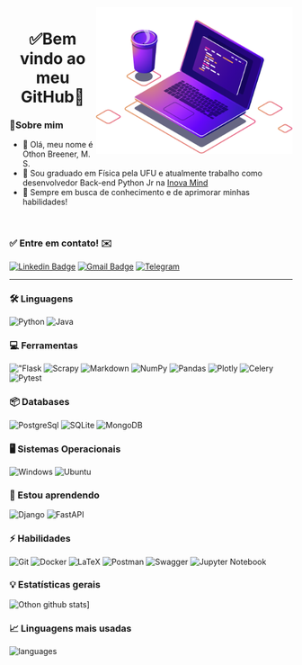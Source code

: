 <img align="right" src="https://raw.githubusercontent.com/OthonBreener/OthonBreener/main/computer-illustration.png" width="350" />
<h1 align="center">
	✅Bem vindo ao meu GitHub🚀
</h1>

### 👦Sobre mim
- 👋 Olá, meu nome é Othon Breener, M. S.
- 💼 Sou graduado em Física pela UFU e atualmente trabalho como desenvolvedor Back-end Python Jr na [Inova Mind](https://inovamind.com.br/)
- 💬 Sempre em busca de conhecimento e de aprimorar minhas habilidades!
<br>

 ### ✅ Entre em contato! ✉️
 [![Linkedin Badge](https://img.shields.io/badge/-LinkedIn-blue?&logo=Linkedin&logoColor=white&)](https://www.linkedin.com/in/othon-breener-b66a86140/)
 [![Gmail Badge](https://img.shields.io/badge/-Gmail-c14438?&logo=Gmail&logoColor=white)](mailto:m.othonbrener123@gmail.com)
 [![Telegram](https://img.shields.io/badge/-Telegram-informational?logo=telegram&logoColor=white)](https://t.me/othonbreener)
<hr>

### 🛠 Linguagens
![Python](https://img.shields.io/badge/-Python-3776AB?&logo=Python&logoColor=FFFFFF)
![Java](https://img.shields.io/badge/Java-ED8B00?&logo=java&logoColor=white)

### 💻 Ferramentas
!["Flask](https://img.shields.io/badge/flask%20-%23000.svg?&logo=flask&logoColor=white)
![Scrapy](https://img.shields.io/badge/-Scrapy-099E10?&logo=scrapy&logoColor=white)
![Markdown](https://img.shields.io/badge/markdown-%23000000.svg?&logo=markdown&logoColor=white)
![NumPy](https://img.shields.io/badge/numpy-%23013243.svg?&logo=numpy&logoColor=white)
![Pandas](https://img.shields.io/badge/pandas-%23150458.svg?&logo=pandas&logoColor=white)
![Plotly](https://img.shields.io/badge/Plotly-%233F4F75.svg?&logo=plotly&logoColor=white)
![Celery](https://img.shields.io/badge/celery-%2343853D.svg?&logo=celery&logoColor=white)
![Pytest](https://img.shields.io/badge/-Pytest-0000FF?&logo=scrapy&logoColor=wihte)

### 📦 Databases
![PostgreSql](https://img.shields.io/badge/-PostgreSql-336791?&logo=postgresql&logoColor=FFFFFF)
![SQLite](https://img.shields.io/badge/-SQLite-%2307405e.svg?&logo=sqlite&logoColor=FFFFFF)
![MongoDB](https://img.shields.io/badge/MongoDB-4EA94B?&logo=mongodb&logoColor=white)

### 🖥️ Sistemas Operacionais
![Windows](https://img.shields.io/badge/Windows-0078D6?&logo=windows&logoColor=white)
![Ubuntu](https://img.shields.io/badge/Ubuntu-E95420?&logo=ubuntu&logoColor=white)

### 🌱 Estou aprendendo
![Django](https://img.shields.io/badge/-Django-092E20?&logo=Django&logoColor=FFFFFF)
![FastAPI](https://img.shields.io/badge/-FastAPI-3790AB?&logo=fastapi&logoColor=white)

### ⚡ Habilidades
![Git](https://img.shields.io/badge/git%20-%23F05033.svg?&logo=git&logoColor=white)
![Docker](https://img.shields.io/badge/docker%20-%230db7ed.svg?&logo=docker&logoColor=white)
![LaTeX](https://img.shields.io/badge/latex-%23008080.svg?&logo=latex&logoColor=white)
![Postman](https://img.shields.io/badge/Postman-FF6C37?&logo=postman&logoColor=white)
![Swagger](https://img.shields.io/badge/-Swagger-%23Clojure?&logo=swagger&logoColor=white)
![Jupyter Notebook](https://img.shields.io/badge/jupyter-%23FA0F00.svg?&logo=jupyter&logoColor=white)

### :bulb: Estatísticas gerais
![Othon github stats](https://github-readme-stats.vercel.app/api?username=OthonBreener&theme=cobalt&show_icons=true)]
### 📈 Linguagens mais usadas
![languages](https://github-readme-stats.vercel.app/api/top-langs/?username=OthonBreener&theme=cobalt)
